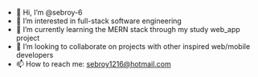 - 👋 Hi, I’m @sebroy-6
- 👀 I’m interested in full-stack software engineering
- 🌱 I’m currently learning the MERN stack through my study web_app project
- 💞️ I’m looking to collaborate on projects with other inspired web/mobile developers
- 📫 How to reach me: sebroy1216@hotmail.com

<!---
sebroy-6/sebroy-6 is a ✨ special ✨ repository because its `README.md` (this file) appears on your GitHub profile.
You can click the Preview link to take a look at your changes.
--->
